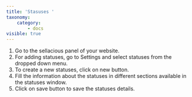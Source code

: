 ```yaml
---
title: 'Stasuses '
taxonomy:
    category:
        - docs
visible: true
---
```


1. Go to the sellacious panel of your website.
2. For adding statuses, go to Settings and select statuses from the dropped down menu.
3. To create a new statuses, click on new button.
4. Fill the information about the statuses in different sections available in the statuses window.
5. Click on save button to save the statuses details.
